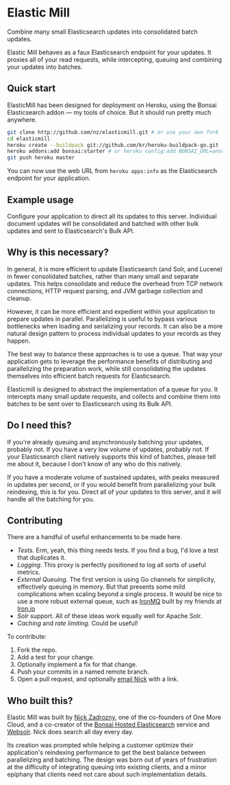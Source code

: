 # Elastic Mill

Combine many small Elasticsearch updates into consolidated batch updates.

Elastic Mill behaves as a faux Elasticsearch endpoint for your updates. It proxies all of your read requests, while intercepting, queuing and combining your updates into batches.

## Quick start

ElasticMill has been designed for deployment on Heroku, using the Bonsai Elasticsearch addon — my tools of choice. But it should run pretty much anywhere.

```bash
git clone http://github.com/nz/elasticmill.git # or use your own fork
cd elasticmill
heroku create --buildpack git://github.com/kr/heroku-buildpack-go.git
heroku addons:add bonsai:starter # or heroku config:add BONSAI_URL=another-app's-bonsai-url
git push heroku master
```

You can now use the web URL from `heroku apps:info` as the Elasticsearch endpoint for your application.

## Example usage

Configure your application to direct all its updates to this server. Individual document updates will be consolidated and batched with other bulk updates and sent to Elasticsearch's Bulk API.

## Why is this necessary?

In general, it is more efficient to update Elasticsearch (and Solr, and Lucene) in fewer consolidated batches, rather than many small and separate updates. This helps consolidate and reduce the overhead from TCP network connections, HTTP request parsing, and JVM garbage collection and cleanup.

However, it can be more efficient and expedient within your application to prepare updates in parallel. Parallelizing is useful to bypass various bottlenecks when loading and serializing your records. It can also be a more natural design pattern to process individual updates to your records as they happen.

The best way to balance these approaches is to use a queue. That way your application gets to leverage the performance benefits of distributing and parallelizing the preparation work, while still consolidating the updates themselves into efficient batch requests for Elasticsearch.

Elasticmill is designed to abstract the implementation of a queue for you. It intercepts many small update requests, and collects and combine them into batches to be sent over to Elasticsearch using its Bulk API.

## Do I need this?

If you're already queuing and asynchronously batching your updates, probably not. If you have a very low volume of updates, probably not. If your Elasticsearch client natively supports this kind of batches, please tell me about it, because I don't know of any who do this natively.

If you have a moderate volume of sustained updates, with peaks measured in updates per second, or if you would benefit from parallelizing your bulk reindexing, this is for you. Direct all of your updates to this server, and it will handle all the batching for you.

## Contributing

There are a handful of useful enhancements to be made here.

- *Tests.* Erm, yeah, this thing needs tests. If you find a bug, I'd love a test that duplicates it.
- *Logging.* This proxy is perfectly positioned to log all sorts of useful metrics.
- *External Queuing.* The first version is using Go channels for simplicity, effectively queuing in memory. But that presents some mild complications when scaling beyond a single process. It would be nice to use a more robust external queue, such as [IronMQ](http://iron.io/mq) built by my friends at [Iron.io](http://iron.io/)
- *Solr* support. All of these ideas work equally well for Apache Solr.
- *Caching* and *rate limiting.* Could be useful!

To contribute:

1. Fork the repo.
2. Add a test for your change.
3. Optionally implement a fix for that change.
4. Push your commits in a named remote branch.
5. Open a pull request, and optionally [email Nick](mailto:nick@bonsai.io) with a link.

## Who built this?

Elastic Mill was built by [Nick Zadrozny](http://nick.zadrozny.com), one of the co-founders of One More Cloud, and a co-creator of the [Bonsai Hosted Elasticsearch](http://www.bonsai.io/) service and [Websolr](https://websolr.com/). Nick does search all day every day.

Its creation was prompted while helping a customer optimize their application's reindexing performance to get the best balance between parallelizing and batching. The design was born out of years of frustration at the difficulty of integrating queuing into existing clients, and a minor epiphany that clients need not care about such implementation details.

